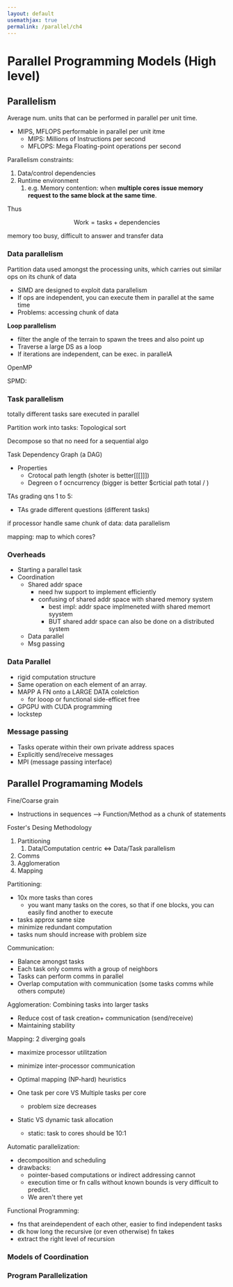 ```yaml
---
layout: default
usemathjax: true
permalink: /parallel/ch4
---
```


# Parallel Programming Models (High level)

## Parallelism

Average num. units that can be performed in parallel per unit time.
- MIPS, MFLOPS performable in parallel per unit itme
  - MIPS: Millions of Instructions per second
  - MFLOPS: Mega Floating-point operations per second

Parallelism constraints:
1. Data/control dependencies
2. Runtime environment
   1. e.g. Memory contention: when **multiple cores issue memory request to the same block at the same time**.

Thus 

$$
\text{Work} = \text{tasks} + \text{dependencies}
$$

memory too  busy, difficult to answer and transfer data

### Data parallelism

Partition data used amongst the processing units, which carries out similar ops on its chunk of data

- SIMD are designed to exploit data parallelism
- If ops are independent, you can execute them in parallel at the same time
- Problems: accessing chunk of data

**Loop parallelism**
- filter the angle of the terrain to spawn the trees and also point up 
- Traverse a large DS as a loop
- If iterations are independent, can be exec. in parallelA

OpenMP

SPMD: 

### Task parallelism

totally different tasks sare executed in parallel

Partition work into tasks: Topological sort

Decompose so that no need for a sequential algo

Task Dependency Graph (a DAG)
- Properties
  - Crotocal path length (shoter is better[[[]]])
  - Degreen o f ocncurrency (bigger is better $crticial path total / )

TAs grading qns 1 to 5:
- TAs grade different questions (different tasks)

if processor handle same chunk of data: data parallelism

mapping: map to which cores?

### Overheads

- Starting a parallel task
- Coordination
  - Shared addr space
    - need hw support to implement efficiently
    - confusing of shared addr space with shared memory system
      - best impl: addr space implmeneted wiith shared memort syystem
      - BUT shared addr space can also be done on a distributed system
  - Data parallel 
  - Msg passing

### Data Parallel

- rigid computation structure
- Same operation on each element of an array. 
- MAPP A FN onto a LARGE DATA colelction
  - for looop or functional side-efficet free
- GPGPU with CUDA programming
- lockstep

### Message passing

- Tasks operate within their own private address spaces
- Explicitly send/receive messages
- MPI (message passing interface)

## Parallel Programaming Models

Fine/Coarse grain
- Instructions in sequences --> Function/Method as a chunk of statements

Foster's Desing Methodology

1. Partitioning
   1. Data/Computation centric $\Leftrightarrow$ Data/Task parallelism
2. Comms
3. Agglomeration
4. Mapping

Partitioning:
- 10x more tasks than cores
  - you want many tasks on the cores, so that if one blocks, you can easily find another to execute
- tasks approx same size
- minimize redundant computation
- tasks num should increase with problem size

Communication:
- Balance amongst tasks
- Each task only comms with a group of neighbors
- Tasks can perform comms in parallel
- Overlap computation with communication (some tasks comms while others compute)

Agglomeration: Combining tasks into larger tasks
- Reduce cost of task creation+ communication (send/receive)
- Maintaining stability

Mapping: 2 diverging goals 
- maximize processor utilitzation
- minimize inter-processor communication

- Optimal mapping (NP-hard) heuristics
- One task per core VS Multiple tasks per core
  - problem size decreases
- Static VS dynamic task allocation
  - static: task to cores should be 10:1

Automatic parallelization:
- decomposition and scheduling
- drawbacks:
  - pointer-based computations or indirect addressing cannot 
  - execution time or fn calls without known bounds is very difficult to predict.
  - We aren't there yet

Functional Programming:
- fns that areindependent of each other, easier to find independent tasks
- dk how long the recursive (or even otherwise) fn takes
- extract the right level of recursion

### Models of Coordination

### Program Parallelization
